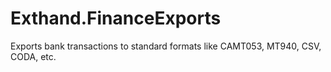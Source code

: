 # Exthand.FinanceExports
Exports bank transactions to standard formats like CAMT053, MT940, CSV, CODA, etc.
